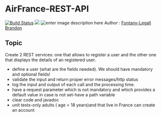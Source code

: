 # AirFrance-REST-API 
[![Build Status](https://travis-ci.com/FontanyLegall-Brandon/AirFrance-REST-API.svg?token=ddDp96SuTBDWqbwuapYh&branch=master)](https://travis-ci.com/FontanyLegall-Brandon/AirFrance-REST-API)  ![](https://img.shields.io/badge/Language-Java-yellow.svg) ![enter image description here](https://img.shields.io/badge/Framework-Spring-brightgreen.svg)
Author :  [Fontany-Legall Brandon](https://brandon.fontany-legall.xyz)

## Topic
Create 2 REST services: one that allows to register a user and the other one that displays the details of an registered user.

 - define a user (what are the fields needed). We should have mandatory and optional fields!
 - validate the input and return proper error messages/http status
 - log the input and output of each call and the processing time.
 - have a request parameter which is not mandatory and which provides a default value in case is not set-have a path variable
 - clear code and javadoc
 - unit tests-only adults ( age > 18 years)and that live in France can create an account
